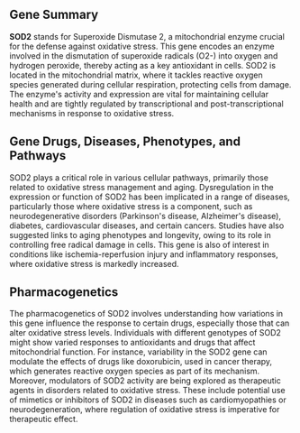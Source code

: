 ## Gene Summary
**SOD2** stands for Superoxide Dismutase 2, a mitochondrial enzyme crucial for the defense against oxidative stress. This gene encodes an enzyme involved in the dismutation of superoxide radicals (O2-) into oxygen and hydrogen peroxide, thereby acting as a key antioxidant in cells. SOD2 is located in the mitochondrial matrix, where it tackles reactive oxygen species generated during cellular respiration, protecting cells from damage. The enzyme's activity and expression are vital for maintaining cellular health and are tightly regulated by transcriptional and post-transcriptional mechanisms in response to oxidative stress.

## Gene Drugs, Diseases, Phenotypes, and Pathways
SOD2 plays a critical role in various cellular pathways, primarily those related to oxidative stress management and aging. Dysregulation in the expression or function of SOD2 has been implicated in a range of diseases, particularly those where oxidative stress is a component, such as neurodegenerative disorders (Parkinson's disease, Alzheimer's disease), diabetes, cardiovascular diseases, and certain cancers. Studies have also suggested links to aging phenotypes and longevity, owing to its role in controlling free radical damage in cells. This gene is also of interest in conditions like ischemia-reperfusion injury and inflammatory responses, where oxidative stress is markedly increased.

## Pharmacogenetics
The pharmacogenetics of SOD2 involves understanding how variations in this gene influence the response to certain drugs, especially those that can alter oxidative stress levels. Individuals with different genotypes of SOD2 might show varied responses to antioxidants and drugs that affect mitochondrial function. For instance, variability in the SOD2 gene can modulate the effects of drugs like doxorubicin, used in cancer therapy, which generates reactive oxygen species as part of its mechanism. Moreover, modulators of SOD2 activity are being explored as therapeutic agents in disorders related to oxidative stress. These include potential use of mimetics or inhibitors of SOD2 in diseases such as cardiomyopathies or neurodegeneration, where regulation of oxidative stress is imperative for therapeutic effect.